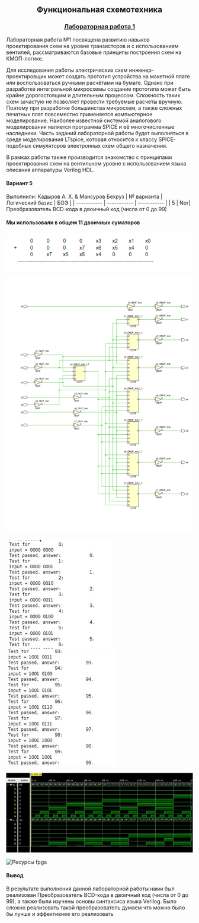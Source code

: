 <h2 align=center>Функциональная схемотехника</a> </h2>

<h3 align=center> <a href="Lab1">Лабораторная работа 1</a> </h3>
Лабораторная работа №1 посвящена развитию навыков проектирования схем на уровне транзисторов и с использованием вентилей, рассматриваются базовые принципы построения схем на КМОП-логике.

Для исследования работы электрических схем инженер-проектировщик может создать прототип устройства на макетной плате или воспользоваться ручными расчётами на бумаге. Однако при разработке интегральной микросхемы создание прототипа может быть крайне дорогостоящим и длительным процессом. Сложность таких схем зачастую не позволяет провести требуемые расчеты вручную. Поэтому при разработке большинства микросхем, а также сложных печатных плат повсеместно применяется компьютерное моделирование. Наиболее известной системой аналогового моделирования является программа SPICE и её многочисленные наследники. Часть заданий лабораторной работы будет выполняться в среде моделирования LTspice, которая относится к классу SPICE-подобных симуляторов электронных схем общего назначения.

В рамках работы также производится знакомство с принципами проектирования схем на вентильном уровне с использованием языка описания аппаратуры Verilog HDL.

#### Вариант 5
Выполнили: Кадыров А. Х. & Мансуров Бехруз
| № варианта  | Логический базис | БОЭ |
| ----------- | ----------- | ----------- |
| 5      | Nor| Преобразователь BCD-кода в двоичный код (числа от 0 до 99) 

#### Мы использовали в общем 11 двоичных суматоров 
![](https://github.com/AmirjonQodirov/Circuit_design/blob/main/Lab1/images/11.PNG)

![Схема](https://github.com/AmirjonQodirov/Circuit_design/blob/main/Lab1/images/%D1%81%D1%85%D0%B5%D0%BC%D0%B0.png)

![Тесты](https://github.com/AmirjonQodirov/Circuit_design/blob/main/Lab1/images/1.PNG)
![](https://github.com/AmirjonQodirov/Circuit_design/blob/main/Lab1/images/2.PNG)

![Временная диаграмма](https://github.com/AmirjonQodirov/Circuit_design/blob/main/Lab1/images/3.PNG)

![Ресурсы fpga](https://github.com/MansurovB-source/Circuit_design/blob/main/Lab1/images/4.PNG)

#### Вывод

В результате выполнения данной лабораторной работы нами был реализован Преобразователь BCD-кода в двоичный код (числа от 0 до 99), а также были изучены основы синтаксиса языка Verilog.
Было сложно реализовать такой преобразователь думаем что можно было бы лучше и эффективнее его реализовать 

